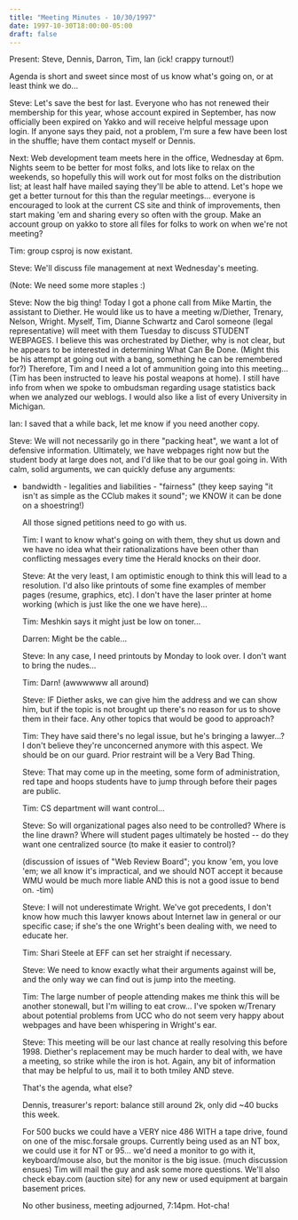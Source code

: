 ```yaml
---
title: "Meeting Minutes - 10/30/1997"
date: 1997-10-30T18:00:00-05:00
draft: false
---
```


 Present: Steve, Dennis, Darron, Tim, Ian (ick! crappy turnout!) </p><p>
Agenda is short and sweet since most of us know what's going on, or at least think we do... </p><p>
Steve: Let's save the best for last. Everyone who has not renewed their membership for this year, whose account expired in September, has now officially been expired on Yakko and will receive helpful message upon login. If anyone says they paid, not a problem, I'm sure a few have been lost in the shuffle; have them contact myself or Dennis. </p><p>
Next: Web development team meets here in the office, Wednesday at 6pm. Nights seem to be better for most folks, and lots like to relax on the weekends, so hopefully this will work out for most folks on the distribution list; at least half have mailed saying they'll be able to attend. Let's hope we get a better turnout for this than the regular meetings... everyone is encouraged to look at the current CS site and think of improvements, then start making 'em and sharing every so often with the group. Make an account group on yakko to store all files for folks to work on when we're not meeting? </p><p>
Tim: group csproj is now existant. </p><p>
Steve: We'll discuss file management at next Wednesday's meeting. </p><p>
(Note: We need some more staples :) </p><p>
Steve: Now the big thing! Today I got a phone call from Mike Martin, the assistant to Diether. He would like us to have a meeting w/Diether, Trenary, Nelson, Wright. Myself, Tim, Dianne Schwartz and Carol someone (legal representative) will meet with them Tuesday to discuss STUDENT WEBPAGES. I believe this was orchestrated by Diether, why is not clear, but he appears to be interested in determining What Can Be Done. (Might this be his attempt at going out with a bang, something he can be remembered for?) Therefore, Tim and I need a lot of ammunition going into this meeting... (Tim has been instructed to leave his postal weapons at home). I still have info from when we spoke to ombudsman regarding usage statistics back when we analyzed our weblogs. I would also like a list of every University in Michigan. </p><p>
Ian: I saved that a while back, let me know if you need another copy. </p><p>
Steve: We will not necessarily go in there "packing heat", we want a lot of defensive information. Ultimately, we have webpages right now but the student body at large does not, and I'd like that to be our goal going in. With calm, solid arguments, we can quickly defuse any arguments: </p><p>
 - bandwidth  - legalities and liabilities  - "fairness" (they keep saying "it isn't as simple as the CClub makes it    sound"; we KNOW it can be done on a shoestring!) </p><p>
All those signed petitions need to go with us. </p><p>
Tim: I want to know what's going on with them, they shut us down and we have no idea what their rationalizations have been other than conflicting messages every time the Herald knocks on their door. </p><p>
Steve: At the very least, I am optimistic enough to think this will lead to a resolution. I'd also like printouts of some fine examples of member pages (resume, graphics, etc). I don't have the laser printer at home working (which is just like the one we have here)... </p><p>
Tim: Meshkin says it might just be low on toner... </p><p>
Darren: Might be the cable... </p><p>
Steve: In any case, I need printouts by Monday to look over. I don't want to bring the nudes... </p><p>
Tim: Darn! (awwwwww all around) </p><p>
Steve: IF Diether asks, we can give him the address and we can show him, but if the topic is not brought up there's no reason for us to shove them in their face. Any other topics that would be good to approach? </p><p>
Tim: They have said there's no legal issue, but he's bringing a lawyer...? I don't believe they're unconcerned anymore with this aspect. We should be on our guard. Prior restraint will be a Very Bad Thing. </p><p>
Steve: That may come up in the meeting, some form of administration, red tape and hoops students have to jump through before their pages are public. </p><p>
Tim: CS department will want control... </p><p>
Steve: So will organizational pages also need to be controlled? Where is the line drawn? Where will student pages ultimately be hosted -- do they want one centralized source (to make it easier to control)? </p><p>
(discussion of issues of "Web Review Board"; you know 'em, you love 'em; we all know it's impractical, and we should NOT accept it because WMU would be much more liable AND this is not a good issue to bend on. -tim) </p><p>
Steve: I will not underestimate Wright. We've got precedents, I don't know how much this lawyer knows about Internet law in general or our specific case; if she's the one Wright's been dealing with, we need to educate her. </p><p>
Tim: Shari Steele at EFF can set her straight if necessary. </p><p>
Steve: We need to know exactly what their arguments against will be, and the only way we can find out is jump into the meeting. </p><p>
Tim: The large number of people attending makes me think this will be another stonewall, but I'm willing to eat crow...  I've spoken w/Trenary about potential problems from UCC who do not seem very happy about webpages and have been whispering in Wright's ear. </p><p>
Steve: This meeting will be our last chance at really resolving this before 1998. Diether's replacement may be much harder to deal with, we have a meeting, so strike while the iron is hot. Again, any bit of information that may be helpful to us, mail it to both tmiley AND steve. </p><p>
That's the agenda, what else? </p><p>
Dennis, treasurer's report: balance still around 2k, only did ~40 bucks this week. </p><p>
For 500 bucks we could have a VERY nice 486 WITH a tape drive, found on one of the misc.forsale groups. Currently being used as an NT box, we could use it for NT or 95...  we'd need a monitor to go with it, keyboard/mouse also, but the monitor is the big issue. (much discussion ensues) Tim will mail the guy and ask some more questions. We'll also check ebay.com (auction site) for any new or used equipment at bargain basement prices. </p><p>
No other business, meeting adjourned, 7:14pm. Hot-cha! </p><p>
</p>
